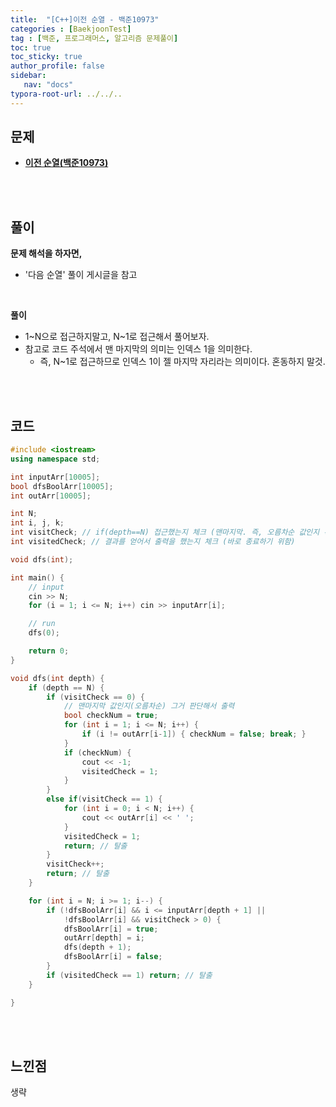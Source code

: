 ```yaml
---
title:  "[C++]이전 순열 - 백준10973"
categories : [BaekjoonTest]
tag : [백준, 프로그래머스, 알고리즘 문제풀이]
toc: true
toc_sticky: true
author_profile: false
sidebar:
   nav: "docs"
typora-root-url: ../../..
---
```




## 문제

* **[이전 순열(백준10973)](https://www.acmicpc.net/problem/10973)**

<br><br>

## 풀이

**문제 해석을 하자면,**

* '다음 순열' 풀이 게시글을 참고

<br>

**풀이**

- 1~N으로 접근하지말고, N~1로 접근해서 풀어보자.
- 참고로 코드 주석에서 맨 마지막의 의미는 인덱스 1을 의미한다.
  - 즉, N~1로 접근하므로 인덱스 1이 젤 마지막 자리라는 의미이다. 혼동하지 말것.



<br><br>

## 코드

```c++
#include <iostream>
using namespace std;

int inputArr[10005];
bool dfsBoolArr[10005];
int outArr[10005];

int N;
int i, j, k;
int visitCheck; // if(depth==N) 접근했는지 체크 (맨마지막. 즉, 오름차순 값인지 확인 하기 위함)
int visitedCheck; // 결과를 얻어서 출력을 했는지 체크 (바로 종료하기 위함)

void dfs(int);

int main() {
	// input
	cin >> N;
	for (i = 1; i <= N; i++) cin >> inputArr[i];

	// run
	dfs(0);

	return 0;
}

void dfs(int depth) {
	if (depth == N) {
		if (visitCheck == 0) {
			// 맨마지막 값인지(오름차순) 그거 판단해서 출력
			bool checkNum = true;
			for (int i = 1; i <= N; i++) {
				if (i != outArr[i-1]) { checkNum = false; break; }
			}
			if (checkNum) {
				cout << -1;
				visitedCheck = 1;
			}
		}
		else if(visitCheck == 1) {
			for (int i = 0; i < N; i++) {
				cout << outArr[i] << ' ';
			}
			visitedCheck = 1;
			return; // 탈출
		}
		visitCheck++;
		return; // 탈출
	}

	for (int i = N; i >= 1; i--) {
		if (!dfsBoolArr[i] && i <= inputArr[depth + 1] ||
			!dfsBoolArr[i] && visitCheck > 0) {
			dfsBoolArr[i] = true;
			outArr[depth] = i;
			dfs(depth + 1);
			dfsBoolArr[i] = false;
		}
		if (visitedCheck == 1) return; // 탈출
	}

}
```

<br><br>

## 느낀점

생략
